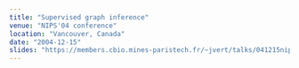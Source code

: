 ```yaml
---
title: "Supervised graph inference"
venue: "NIPS'04 conference"
location: "Vancouver, Canada"
date: "2004-12-15"
slides: "https://members.cbio.mines-paristech.fr/~jvert/talks/041215nips/nips.pdf"
---
```

